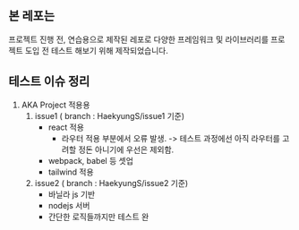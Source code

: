## 본 레포는

프로젝트 진행 전, 연습용으로 제작된 레포로 다양한 프레임워크 및 라이브러리를 프로젝트 도입 전 테스트 해보기 위해 제작되었습니다.

## 테스트 이슈 정리

1. AKA Project 적용용
   1. issue1 ( branch : HaekyungS/issue1 기준)
      - react 적용
        - 라우터 적용 부분에서 오류 발생.
          -> 테스트 과정에선 아직 라우터를 고려할 정돈 아니기에 우선은 제외함.
      - webpack, babel 등 셋업
      - tailwind 적용
   2. issue2 ( branch : HaekyungS/issue2 기준)
      - 바닐라 js 기반
      - nodejs 서버
      - 간단한 로직들까지만 테스트 완
